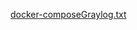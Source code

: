 [docker-composeGraylog.txt](https://github.com/erdiAkkilic/Docker-composeGraylog.yml/files/7437001/docker-composeGraylog.txt)
